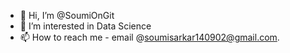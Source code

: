 - 👋 Hi, I’m @SoumiOnGit
- 👀 I’m interested in Data Science
- 📫 How to reach me - email @soumisarkar140902@gmail.com.

<!---
SoumiOnGit/SoumiOnGit is a ✨ special ✨ repository because its `README.md` (this file) appears on your GitHub profile.
You can click the Preview link to take a look at your changes.
--->
